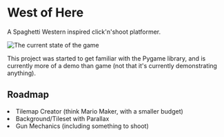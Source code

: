 <h1>West of Here</h1>
A Spaghetti Western inspired click'n'shoot platformer.

![The current state of the game](https://i.imgur.com/SQryDib.png)

This project was started to get familiar with the Pygame library, and is currently more of a demo than game (not that it's currently demonstrating anything).

<h2>Roadmap</h2>
<li>Tilemap Creator (think Mario Maker, with a smaller budget)</li>
<li>Background/Tileset with Parallax</li>
<li>Gun Mechanics (including something to shoot)</li>